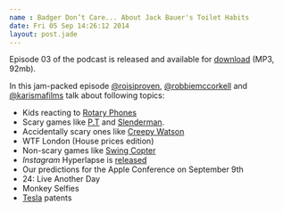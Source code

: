 ```yaml
---
name : Badger Don’t Care... About Jack Bauer's Toilet Habits
date: Fri 05 Sep 14:26:12 2014
layout: post.jade
---
```


Episode 03 of the podcast is released and available for [download](http://radiobadger.com/episodes/Badgercast-episode-03.mp3) (MP3, 92mb).

In this jam-packed episode [@roisiproven](https://twitter.com/roisiproven), [@robbiemccorkell](https://twitter.com/robbiemccorkell) and [@karismafilms](https://twitter.com/karismafilms) talk about following topics:

* Kids reacting to [Rotary Phones](https://www.youtube.com/watch?v=XkuirEweZvM)
* Scary games like [P.T](http://www.gamespot.com/articles/p-t-game-revealed-on-ps4-is-actually-next-silent-h/1100-6421683/) and [Slenderman](https://www.youtube.com/watch?v=o6zHqWlNRFE).
* Accidentally scary ones like [Creepy Watson](https://www.youtube.com/watch?v=13YlEPwOfmk)
* WTF London (House prices edition)
* Non-scary games like [Swing Copter](https://www.youtube.com/watch?v=wuoCeze0B3c)
* *Instagram* Hyperlapse is [released](http://blog.instagram.com/post/95829278497/hyperlapse-from-instagram)
* Our predictions for the Apple Conference on September 9th
* 24: Live Another Day
* Monkey Selfies
* [Tesla](http://www.teslamotors.com/blog/all-our-patent-are-belong-you) patents
